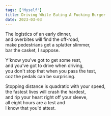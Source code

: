 ```yaml
---
tags: ['Myself']
title: Driving While Eating A Fucking Burger
date: 2023-03-03
---
```


The logistics of an early dinner,  
and overbites will find the off-road,  
make pedestrians get a splatter slimmer,  
bar the casket, I suppose.

Y'know you've got to get some rest,  
and you've got to drive when driving,  
you don't stop that when you pass the test,  
coz the pedals can be surprising.

Stopping distance is quadratic with your speed,  
the fastest lives will crash the hardest,  
and rip your heart right off your sleeve,  
all eight hours are a test and  
I know that you'd attest.
